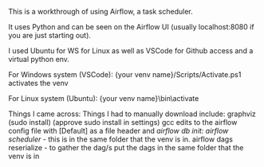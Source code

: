 This is a workthrough of using Airflow, a task scheduler. 

It uses Python and can be seen on the Airflow UI (usually localhost:8080 if you are just starting out).

I used Ubuntu for WS for Linux as well as VSCode for Github access and a virtual python env.

For Windows system (VSCode):
{your venv name}/Scripts/Activate.ps1 activates the venv

For Linux system (Ubuntu):
{your venv name}\bin\activate

Things I came across:
Things I had to manually download include:
  graphviz (sudo install) (approve sudo install in settings)
  gcc
edits to the airflow config file with [Default] as a file header and _airflow db init: airflow scheduler_ - this is in the same folder that the venv is in.
airflow dags reserialize - to gather the dag/s
put the dags in the same folder that the venv is in
